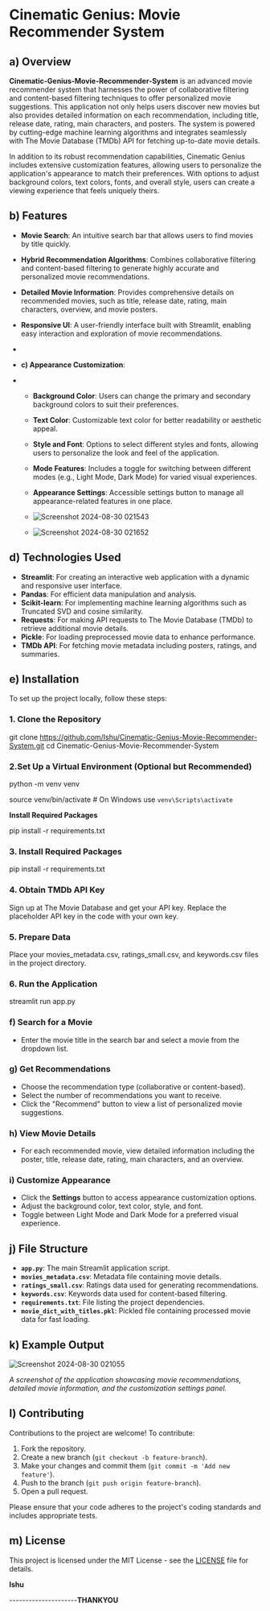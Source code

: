 # Cinematic Genius: Movie Recommender System

## a) Overview

**Cinematic-Genius-Movie-Recommender-System** is an advanced movie recommender system that harnesses the power of collaborative filtering and content-based filtering techniques to offer personalized movie suggestions. This application not only helps users discover new movies but also provides detailed information on each recommendation, including title, release date, rating, main characters, and posters. The system is powered by cutting-edge machine learning algorithms and integrates seamlessly with The Movie Database (TMDb) API for fetching up-to-date movie details.

In addition to its robust recommendation capabilities, Cinematic Genius includes extensive customization features, allowing users to personalize the application's appearance to match their preferences. With options to adjust background colors, text colors, fonts, and overall style, users can create a viewing experience that feels uniquely theirs.

## b) Features

- **Movie Search**: An intuitive search bar that allows users to find movies by title quickly.
- **Hybrid Recommendation Algorithms**: Combines collaborative filtering and content-based filtering to generate highly accurate and personalized movie recommendations.
- **Detailed Movie Information**: Provides comprehensive details on recommended movies, such as title, release date, rating, main characters, overview, and movie posters.
- **Responsive UI**: A user-friendly interface built with Streamlit, enabling easy interaction and exploration of movie recommendations.

- 
- **c) Appearance Customization**:
- 
  - **Background Color**: Users can change the primary and secondary background colors to suit their preferences.
  - **Text Color**: Customizable text color for better readability or aesthetic appeal.
  - **Style and Font**: Options to select different styles and fonts, allowing users to personalize the look and feel of the application.
  - **Mode Features**: Includes a toggle for switching between different modes (e.g., Light Mode, Dark Mode) for varied visual experiences.
  - **Appearance Settings**: Accessible settings button to manage all appearance-related features in one place.
 
  - ![Screenshot 2024-08-30 021543](https://github.com/user-attachments/assets/3ae8317d-5480-4c53-b798-58e7011c0cb2)
  - ![Screenshot 2024-08-30 021652](https://github.com/user-attachments/assets/4a6dd1ba-8a7f-4213-aeb1-19d279bac497)




## d) Technologies Used

- **Streamlit**: For creating an interactive web application with a dynamic and responsive user interface.
- **Pandas**: For efficient data manipulation and analysis.
- **Scikit-learn**: For implementing machine learning algorithms such as Truncated SVD and cosine similarity.
- **Requests**: For making API requests to The Movie Database (TMDb) to retrieve additional movie details.
- **Pickle**: For loading preprocessed movie data to enhance performance.
- **TMDb API**: For fetching movie metadata including posters, ratings, and summaries.


## e) Installation

To set up the project locally, follow these steps:

### 1. Clone the Repository

git clone https://github.com/Ishu/Cinematic-Genius-Movie-Recommender-System.git
cd Cinematic-Genius-Movie-Recommender-System

### 2.Set Up a Virtual Environment (Optional but Recommended)

python -m venv venv

source venv/bin/activate  # On Windows use `venv\Scripts\activate`

**Install Required Packages**

   pip install -r requirements.txt

   ### 3. Install Required Packages
   
pip install -r requirements.txt

### 4. Obtain TMDb API Key

Sign up at The Movie Database and get your API key.
Replace the placeholder API key in the code with your own key.

### 5. Prepare Data

Place your movies_metadata.csv, ratings_small.csv, and keywords.csv files in the project directory.

### 6. Run the Application

streamlit run app.py

### f) Search for a Movie
- Enter the movie title in the search bar and select a movie from the dropdown list.

### g) Get Recommendations
- Choose the recommendation type (collaborative or content-based).
- Select the number of recommendations you want to receive.
- Click the "Recommend" button to view a list of personalized movie suggestions.

### h) View Movie Details
- For each recommended movie, view detailed information including the poster, title, release date, rating, main characters, and an overview.

### i) Customize Appearance
- Click the **Settings** button to access appearance customization options.
- Adjust the background color, text color, style, and font.
- Toggle between Light Mode and Dark Mode for a preferred visual experience.

## j) File Structure
- **`app.py`**: The main Streamlit application script.
- **`movies_metadata.csv`**: Metadata file containing movie details.
- **`ratings_small.csv`**: Ratings data used for generating recommendations.
- **`keywords.csv`**: Keywords data used for content-based filtering.
- **`requirements.txt`**: File listing the project dependencies.
- **`movie_dict_with_titles.pkl`**: Pickled file containing processed movie data for fast loading.

## k) Example Output

![Screenshot 2024-08-30 021055](https://github.com/user-attachments/assets/2df36556-c567-4cd7-9b52-aa111349e162)


_A screenshot of the application showcasing movie recommendations, detailed movie information, and the customization settings panel._

## l) Contributing

Contributions to the project are welcome! To contribute:

1. Fork the repository.
2. Create a new branch (`git checkout -b feature-branch`).
3. Make your changes and commit them (`git commit -m 'Add new feature'`).
4. Push to the branch (`git push origin feature-branch`).
5. Open a pull request.

Please ensure that your code adheres to the project's coding standards and includes appropriate tests.

## m) License

This project is licensed under the MIT License - see the [LICENSE](LICENSE) file for details.

**Ishu**

---------------------**THANKYOU**



